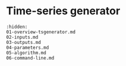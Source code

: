 [//]: # (Index used by Sphinx to generate correct PDF tree)
# Time-series generator

```{toctree}
:hidden:
01-overview-tsgenerator.md
02-inputs.md
03-outputs.md
04-parameters.md
05-algorithm.md
06-command-line.md
```